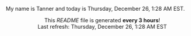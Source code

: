 My name is Tanner and today is Thursday, December 26, 1:28 AM EST.

<p align="center">This <i>README</i> file is generated <b>every 3 hours</b>!</br>Last refresh: Thursday, December 26, 1:28 AM EST<br /></p>
